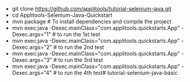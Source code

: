 - git clone https://github.com/applitools/tutorial-selenium-java.git
- cd Applitools-Selenium-Java-Quickstart
- mvn package  # To install dependencies and compile the project 
- mvn exec:java -Dexec.mainClass="com.applitools.quickstarts.App"  -Dexec.args="1" # to run the 1st test
- mvn exec:java -Dexec.mainClass="com.applitools.quickstarts.App"  -Dexec.args="2" # to run the 2nd test
- mvn exec:java -Dexec.mainClass="com.applitools.quickstarts.App"  -Dexec.args="3" # to run the 3rd test
- mvn exec:java -Dexec.mainClass="com.applitools.quickstarts.App"  -Dexec.args="4" # to run the 4th test# tutorial-selenium-java-basic
